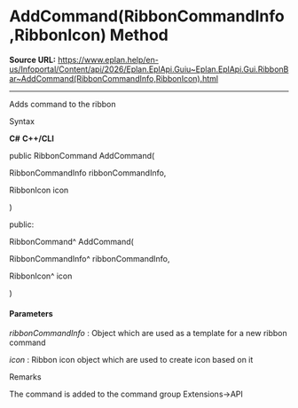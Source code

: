 # AddCommand(RibbonCommandInfo,RibbonIcon) Method

**Source URL:** https://www.eplan.help/en-us/Infoportal/Content/api/2026/Eplan.EplApi.Guiu~Eplan.EplApi.Gui.RibbonBar~AddCommand(RibbonCommandInfo,RibbonIcon).html

---

Adds command to the ribbon

Syntax

**C#**
**C++/CLI**


public RibbonCommand AddCommand( 

   RibbonCommandInfo ribbonCommandInfo,

   RibbonIcon icon

)

public:

RibbonCommand^ AddCommand( 

   RibbonCommandInfo^ ribbonCommandInfo,

   RibbonIcon^ icon

)


#### Parameters

*ribbonCommandInfo*
:   Object which are used as a template for a new ribbon command

*icon*
:   Ribbon icon object which are used to create icon based on it

Remarks

The command is added to the command group Extensions->API
